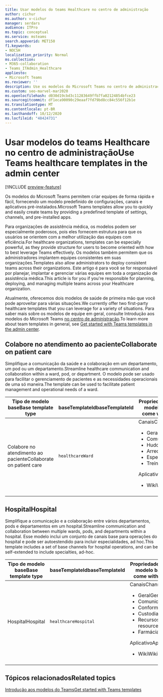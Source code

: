```yaml
---
title: Usar modelos do teams Healthcare no centro de administração
author: cichur
ms.author: v-cichur
manager: serdars
audience: ITPro
ms.topic: conceptual
ms.service: msteams
search.appverid: MET150
f1.keywords:
- NOCSH
localization_priority: Normal
ms.collection:
- M365-collaboration
- Teams_ITAdmin_Healthcare
appliesto:
- Microsoft Teams
ms.reviewer: ''
description: Use os modelos do Microsoft Teams no centro de administração para criar equipes rápida e facilmente fornecendo um modelo predefinido de configurações, canais e aplicativos.
ms.custom: seo-marvel-mar2020
ms.openlocfilehash: d030d19cbd3c11283649ffb7fa02124854bfce23
ms.sourcegitcommit: df1eca90090c29eaaf7fd79bd8cc84c556f12b1e
ms.translationtype: MT
ms.contentlocale: pt-BR
ms.lasthandoff: 10/12/2020
ms.locfileid: "48424731"
---
```

# <a name="use-teams-healthcare-templates-in-the-admin-center"></a><span data-ttu-id="598ea-103">Usar modelos do teams Healthcare no centro de administração</span><span class="sxs-lookup"><span data-stu-id="598ea-103">Use Teams healthcare templates in the admin center</span></span>

[!INCLUDE [preview-feature](../../includes/preview-feature.md)]

<span data-ttu-id="598ea-104">Os modelos do Microsoft Teams permitem criar equipes de forma rápida e fácil, fornecendo um modelo predefinido de configurações, canais e aplicativos pré-instalados.</span><span class="sxs-lookup"><span data-stu-id="598ea-104">Microsoft Teams templates allow you to quickly and easily create teams by providing a predefined template of settings, channels, and pre-installed apps.</span></span>

<span data-ttu-id="598ea-105">Para organizações de assistência médica, os modelos podem ser especialmente poderosos, pois eles fornecem estrutura para que os usuários se orientem com a melhor utilização das equipes com eficiência.</span><span class="sxs-lookup"><span data-stu-id="598ea-105">For healthcare organizations, templates can be especially powerful, as they provide structure for users to become oriented with how to best leverage Teams effectively.</span></span> <span data-ttu-id="598ea-106">Os modelos também permitem que os administradores implantem equipes consistentes em suas organizações.</span><span class="sxs-lookup"><span data-stu-id="598ea-106">Templates also allow administrators to deploy consistent teams across their organizations.</span></span> <span data-ttu-id="598ea-107">Este artigo é para você se for responsável por planejar, implantar e gerenciar várias equipes em toda a organização de assistência médica.</span><span class="sxs-lookup"><span data-stu-id="598ea-107">This article is for you if you're responsible for planning, deploying, and managing multiple teams across your Healthcare organization.</span></span>

<span data-ttu-id="598ea-108">Atualmente, oferecemos dois modelos de saúde de primeira mão que você pode aproveitar para várias situações.</span><span class="sxs-lookup"><span data-stu-id="598ea-108">We currently offer two first-party healthcare templates that you can leverage for a variety of situations.</span></span> <span data-ttu-id="598ea-109">Para saber mais sobre os modelos de equipe em geral, consulte Introdução aos modelos do Microsoft Teams [no centro de administração](../../get-started-with-teams-templates-in-the-admin-console.md).</span><span class="sxs-lookup"><span data-stu-id="598ea-109">To learn more about team templates in general, see [Get started with Teams templates in the admin center](../../get-started-with-teams-templates-in-the-admin-console.md).</span></span>

## <a name="collaborate-on-patient-care"></a><span data-ttu-id="598ea-110">Colabore no atendimento ao paciente</span><span class="sxs-lookup"><span data-stu-id="598ea-110">Collaborate on patient care</span></span>

 <span data-ttu-id="598ea-111">Simplifique a comunicação da saúde e a colaboração em um departamento, um pod ou um departamento.</span><span class="sxs-lookup"><span data-stu-id="598ea-111">Streamline healthcare communication and collaboration within a ward, pod, or department.</span></span> <span data-ttu-id="598ea-112">O modelo pode ser usado para facilitar o gerenciamento de pacientes e as necessidades operacionais de uma só maneira.</span><span class="sxs-lookup"><span data-stu-id="598ea-112">The template can be used to facilitate patient management and operational needs of a ward.</span></span>

| <span data-ttu-id="598ea-113">Tipo de modelo base</span><span class="sxs-lookup"><span data-stu-id="598ea-113">Base template type</span></span> |<span data-ttu-id="598ea-114">baseTemplateId</span><span class="sxs-lookup"><span data-stu-id="598ea-114">baseTemplateId</span></span>| <span data-ttu-id="598ea-115">Propriedades que vêm com este modelo base</span><span class="sxs-lookup"><span data-stu-id="598ea-115">Properties that come with this base template</span></span> |
| ------------------ |---|----------------------------------------------------- |
| <span data-ttu-id="598ea-116">Colabore no atendimento ao paciente</span><span class="sxs-lookup"><span data-stu-id="598ea-116">Collaborate on patient care</span></span> |`healthcareWard` | <span data-ttu-id="598ea-117">Canais</span><span class="sxs-lookup"><span data-stu-id="598ea-117">Channels:</span></span><ul><li><span data-ttu-id="598ea-118">Geral</span><span class="sxs-lookup"><span data-stu-id="598ea-118">General</span></span></li><li><span data-ttu-id="598ea-119">Comunicados</span><span class="sxs-lookup"><span data-stu-id="598ea-119">Announcements</span></span></li><li><span data-ttu-id="598ea-120">Huddles</span><span class="sxs-lookup"><span data-stu-id="598ea-120">Huddles</span></span></li><li><span data-ttu-id="598ea-121">Arredonda</span><span class="sxs-lookup"><span data-stu-id="598ea-121">Rounds</span></span></li><li><span data-ttu-id="598ea-122">Especificam</span><span class="sxs-lookup"><span data-stu-id="598ea-122">Staffing</span></span></li><li><span data-ttu-id="598ea-123">Treinamento</span><span class="sxs-lookup"><span data-stu-id="598ea-123">Training</span></span></li></ul> <span data-ttu-id="598ea-124">Aplicativo</span><span class="sxs-lookup"><span data-stu-id="598ea-124">Apps:</span></span> <ul><li><span data-ttu-id="598ea-125">Wiki</span><span class="sxs-lookup"><span data-stu-id="598ea-125">Wiki</span></span></li>|
||||

## <a name="hospital"></a><span data-ttu-id="598ea-126">Hospital</span><span class="sxs-lookup"><span data-stu-id="598ea-126">Hospital</span></span>

<span data-ttu-id="598ea-127">Simplifique a comunicação e a colaboração entre vários departamentos, pods e departamentos em um hospital.</span><span class="sxs-lookup"><span data-stu-id="598ea-127">Streamline communication and collaboration between multiple wards, pods, and departments within a hospital.</span></span> <span data-ttu-id="598ea-128">Esse modelo inclui um conjunto de canais base para operações do hospital e pode ser autoestendido para incluir especialidades, ad hoc.</span><span class="sxs-lookup"><span data-stu-id="598ea-128">This template includes a set of base channels for hospital operations, and can be self-extended to include specialties, ad-hoc.</span></span>

| <span data-ttu-id="598ea-129">Tipo de modelo base</span><span class="sxs-lookup"><span data-stu-id="598ea-129">Base template type</span></span> |<span data-ttu-id="598ea-130">baseTemplateId</span><span class="sxs-lookup"><span data-stu-id="598ea-130">baseTemplateId</span></span> | <span data-ttu-id="598ea-131">Propriedades que vêm com este modelo base</span><span class="sxs-lookup"><span data-stu-id="598ea-131">Properties that come with this base template</span></span> |
| ------------------|-- |----------------------------------------------------- |
|<span data-ttu-id="598ea-132">Hospital</span><span class="sxs-lookup"><span data-stu-id="598ea-132">Hospital</span></span>|`healthcareHospital`|<span data-ttu-id="598ea-133">Canais</span><span class="sxs-lookup"><span data-stu-id="598ea-133">Channels:</span></span> <ul><li><span data-ttu-id="598ea-134">Geral</span><span class="sxs-lookup"><span data-stu-id="598ea-134">General</span></span><li><span data-ttu-id="598ea-135">Comunicados</span><span class="sxs-lookup"><span data-stu-id="598ea-135">Announcements</span></span></li><li><span data-ttu-id="598ea-136">Conformidade</span><span class="sxs-lookup"><span data-stu-id="598ea-136">Compliance</span></span></li><li><span data-ttu-id="598ea-137">Custodial</span><span class="sxs-lookup"><span data-stu-id="598ea-137">Custodial</span></span></li><li><span data-ttu-id="598ea-138">Recursos humanos</span><span class="sxs-lookup"><span data-stu-id="598ea-138">Human resources</span></span></li><li><span data-ttu-id="598ea-139">Farmácia</span><span class="sxs-lookup"><span data-stu-id="598ea-139">Pharmacy</span></span></li></ul> <span data-ttu-id="598ea-140">Aplicativo</span><span class="sxs-lookup"><span data-stu-id="598ea-140">Apps:</span></span> <ul><li><span data-ttu-id="598ea-141">Wiki</span><span class="sxs-lookup"><span data-stu-id="598ea-141">Wiki</span></span></li></ul>|
||||

## <a name="related-topics"></a><span data-ttu-id="598ea-142">Tópicos relacionados</span><span class="sxs-lookup"><span data-stu-id="598ea-142">Related topics</span></span>

[<span data-ttu-id="598ea-143">Introdução aos modelos do Teams</span><span class="sxs-lookup"><span data-stu-id="598ea-143">Get started with Teams templates</span></span>](../../get-started-with-teams-templates-in-the-admin-console.md)
